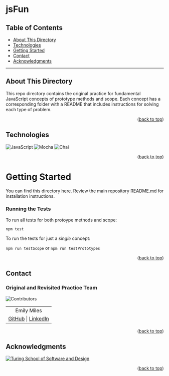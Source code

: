 <a name="readme-top"></a>

# jsFun

## Table of Contents

- [About This Directory](#about-the-repo)
- [Technologies](#technologies)
- [Getting Started](#getting-started)
- [Contact](#contact)
- [Acknowledgments](#acknowledgments)

---

<!-- ABOUT THIS DIRECTORY -->

## About This Directory

This repo directory contains the original practice for fundamental JavaScript concepts of prototype methods and scope. Each concept has a corresponding folder with a README that includes instructions for solving each type of problem.

<p align="right">(<a href="#readme-top">back to top</a>)</p>

<!-- TECHNOLOGIES -->

## Technologies

![JavaScript](https://img.shields.io/badge/javascript-%23323330.svg?style=for-the-badge&logo=javascript&logoColor=%23F7DF1E)
![Mocha](https://img.shields.io/badge/-mocha-%238D6748?style=for-the-badge&logo=mocha&logoColor=white)
![Chai](https://img.shields.io/badge/chai-A30701?style=for-the-badge&logo=chai&logoColor=white)

<p align="right">(<a href="#readme-top">back to top</a>)</p>

<!-- GETTING STARTED -->

# Getting Started

You can find this directory [here](https://github.com/emilyjmiles/jsFun/tree/main/original-practice). Review the main repository [README.md](https://github.com/emilyjmiles/jsFun/blob/main/README.md) for installation instructions.

### Running the Tests

To run all tests for both protoype methods and scope:

`npm test`

To run the tests for just a _single_ concept:

`npm run testScope` or `npm run testPrototypes`

<p align="right">(<a href="#readme-top">back to top</a>)</p>

<!-- CONTACT -->

## Contact

### Original and Revisited Practice Team

![Contributors][contributors-shield]

<table align="center">
  <tr>
    <td align="center"> Emily Miles </td>
  </tr>
  <td align="center"> <a href="https://github.com/emilyjmiles">GitHub</a> | <a href="https://www.linkedin.com/in/emilyjmiles/">LinkedIn</a> </tr>
</table>

<p align="right">(<a href="#readme-top">back to top</a>)</p>

<!-- ACKNOWLEDGMENTS -->

## Acknowledgments

[![Turing School of Software and Design](https://img.shields.io/badge/Turing_School-030303?style=for-the-badge)](https://turing.edu/)

<p align="right">(<a href="#readme-top">back to top</a>)</p>

<!-- MARKDOWN LINKS & IMAGES -->
<!-- https://www.markdownguide.org/basic-syntax/#reference-style-links -->

[contributors-shield]: https://img.shields.io/badge/Contributors-1-2ea44f?style=for-the-badge
